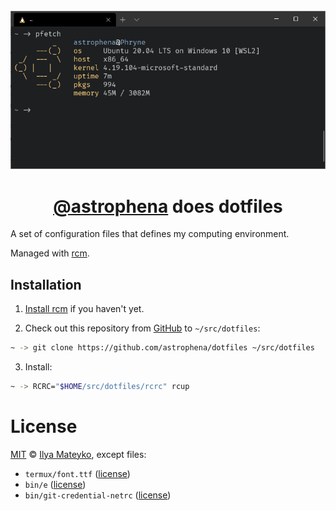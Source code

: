 <div align="center">
  <br>
  <img src="images/wsl2.png" alt="WSL2 screenshot">
  <h1><a href="https://github.com/astrophena">@astrophena</a> does dotfiles</h1>
</div>

A set of configuration files that defines my computing environment.

Managed with [rcm](https://github.com/thoughtbot/rcm).

## Installation

1. [Install rcm](https://github.com/thoughtbot/rcm#installation)
   if you haven't yet.

2. Check out this repository from [GitHub](https://github.com) to `~/src/dotfiles`:

```sh
~ -> git clone https://github.com/astrophena/dotfiles ~/src/dotfiles
```

3. Install:

```sh
~ -> RCRC="$HOME/src/dotfiles/rcrc" rcup
```

# License

[MIT](LICENSE.md) © [Ilya Mateyko](https://github.com/astrophena), except files:

* `termux/font.ttf` ([license](https://github.com/tonsky/FiraCode/blob/master/LICENSE))
* `bin/e` ([license](https://github.com/holman/dotfiles/blob/master/LICENSE.md))
* `bin/git-credential-netrc` ([license](https://github.com/git/git/blob/master/contrib/credential/netrc/git-credential-netrc.perl#L69))
